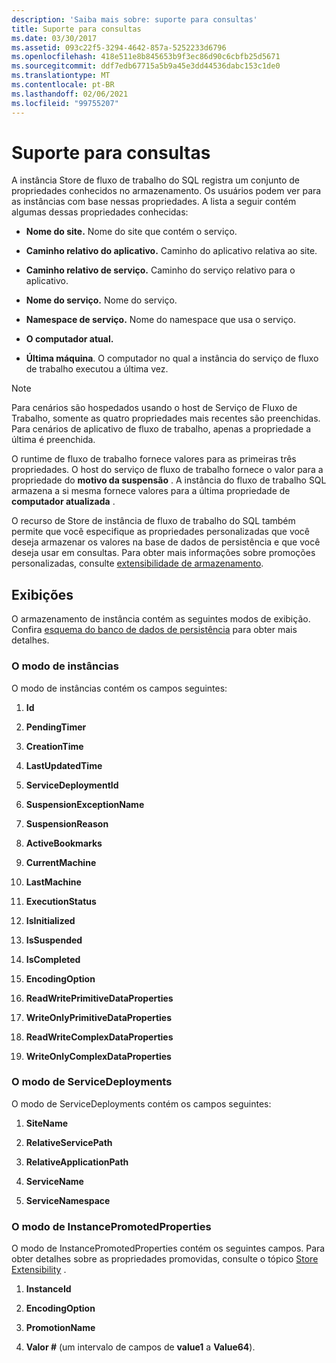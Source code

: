 ```yaml
---
description: 'Saiba mais sobre: suporte para consultas'
title: Suporte para consultas
ms.date: 03/30/2017
ms.assetid: 093c22f5-3294-4642-857a-5252233d6796
ms.openlocfilehash: 418e511e8b845653b9f3ec86d90c6cbfb25d5671
ms.sourcegitcommit: ddf7edb67715a5b9a45e3dd44536dabc153c1de0
ms.translationtype: MT
ms.contentlocale: pt-BR
ms.lasthandoff: 02/06/2021
ms.locfileid: "99755207"
---
```

# <a name="support-for-queries"></a>Suporte para consultas

A instância Store de fluxo de trabalho do SQL registra um conjunto de propriedades conhecidos no armazenamento. Os usuários podem ver para as instâncias com base nessas propriedades. A lista a seguir contém algumas dessas propriedades conhecidas:  
  
- **Nome do site.** Nome do site que contém o serviço.  
  
- **Caminho relativo do aplicativo.** Caminho do aplicativo relativa ao site.  
  
- **Caminho relativo de serviço.** Caminho do serviço relativo para o aplicativo.  
  
- **Nome do serviço.** Nome do serviço.  
  
- **Namespace de serviço.** Nome do namespace que usa o serviço.  
  
- **O computador atual.**  
  
- **Última máquina**. O computador no qual a instância do serviço de fluxo de trabalho executou a última vez.  
  
> [!NOTE]
> Para cenários são hospedados usando o host de Serviço de Fluxo de Trabalho, somente as quatro propriedades mais recentes são preenchidas. Para cenários de aplicativo de fluxo de trabalho, apenas a propriedade a última é preenchida.  
  
 O runtime de fluxo de trabalho fornece valores para as primeiras três propriedades. O host do serviço de fluxo de trabalho fornece o valor para a propriedade do **motivo da suspensão** . A instância do fluxo de trabalho SQL armazena a si mesma fornece valores para a última propriedade de **computador atualizada** .  
  
 O recurso de Store de instância de fluxo de trabalho do SQL também permite que você especifique as propriedades personalizadas que você deseja armazenar os valores na base de dados de persistência e que você deseja usar em consultas. Para obter mais informações sobre promoções personalizadas, consulte [extensibilidade de armazenamento](store-extensibility.md).  
  
## <a name="views"></a>Exibições  

 O armazenamento de instância contém as seguintes modos de exibição. Confira [esquema do banco de dados de persistência](persistence-database-schema.md) para obter mais detalhes.  
  
### <a name="the-instances-view"></a>O modo de instâncias  

 O modo de instâncias contém os campos seguintes:  
  
1. **Id**  
  
2. **PendingTimer**  
  
3. **CreationTime**  
  
4. **LastUpdatedTime**  
  
5. **ServiceDeploymentId**  
  
6. **SuspensionExceptionName**  
  
7. **SuspensionReason**  
  
8. **ActiveBookmarks**  
  
9. **CurrentMachine**  
  
10. **LastMachine**  
  
11. **ExecutionStatus**  
  
12. **IsInitialized**  
  
13. **IsSuspended**  
  
14. **IsCompleted**  
  
15. **EncodingOption**  
  
16. **ReadWritePrimitiveDataProperties**  
  
17. **WriteOnlyPrimitiveDataProperties**  
  
18. **ReadWriteComplexDataProperties**  
  
19. **WriteOnlyComplexDataProperties**  
  
### <a name="the-servicedeployments-view"></a>O modo de ServiceDeployments  

 O modo de ServiceDeployments contém os campos seguintes:  
  
1. **SiteName**  
  
2. **RelativeServicePath**  
  
3. **RelativeApplicationPath**  
  
4. **ServiceName**  
  
5. **ServiceNamespace**  
  
### <a name="the-instancepromotedproperties-view"></a>O modo de InstancePromotedProperties  

 O modo de InstancePromotedProperties contém os seguintes campos. Para obter detalhes sobre as propriedades promovidas, consulte o tópico [Store Extensibility](store-extensibility.md) .  
  
1. **InstanceId**  
  
2. **EncodingOption**  
  
3. **PromotionName**  
  
4. **Valor #** (um intervalo de campos de **value1** a **Value64**).
